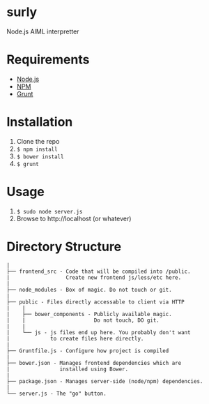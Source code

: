surly
=====

Node.js AIML interpretter


Requirements
============

 * [Node.js](http://nodejs.org/)
 * [NPM](https://www.npmjs.org/)
 * [Grunt](http://gruntjs.com/)


Installation
============

 1. Clone the repo
 2. `$ npm install`
 3. `$ bower install`
 4. `$ grunt`


Usage
=====

 1. `$ sudo node server.js`
 2. Browse to http://localhost (or whatever)


Directory Structure
===================

	|
    ├── frontend_src - Code that will be compiled into /public.
    |                  Create new frontend js/less/etc here.
    |
    ├── node_modules - Box of magic. Do not touch or git.
    |
    ├── public - Files directly accessable to client via HTTP
    |    |
    |    ├── bower_components - Publicly available magic. 
    |    |                      Do not touch, DO git.
    |    |
    |    └── js - js files end up here. You probably don't want 
    |             to create files here directly.
    |
    ├── Gruntfile.js - Configure how project is compiled
    |
    ├── bower.json - Manages frontend dependencies which are 
    |                installed using Bower.
    |
    ├── package.json - Manages server-side (node/npm) dependencies.
    |
  	└── server.js - The "go" button.
